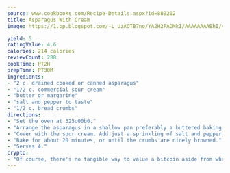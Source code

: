 ```yaml
---
source: www.cookbooks.com/Recipe-Details.aspx?id=889202
title: Asparagus With Cream
image: https://1.bp.blogspot.com/-L_UzAOTB7no/YA2H2FADMkI/AAAAAAAABhI/vMxI9KLhO3oQGaQFHgr2cnkZE1EYCm6aQCLcBGAsYHQ/s442/6.png

yield: 5
ratingValue: 4.6
calories: 214 calories
reviewCount: 288
cookTime: PT2H
prepTime: PT30M
ingredients:
- "2 c. drained cooked or canned asparagus"
- "1/2 c. commercial sour cream"
- "butter or margarine"
- "salt and pepper to taste"
- "1/2 c. bread crumbs"
directions:
- "Set the oven at 325u00b0."
- "Arrange the asparagus in a shallow pan preferably a buttered baking dish."
- "Cover with the sour cream. Add just a sprinkling of salt and pepper, then top with the bread crumbs and dot generously with butter."
- "Bake for about 20 minutes, or until the crumbs are nicely browned."
- "Serves 4."
crypto:
- "Of course, there's no tangible way to value a bitcoin aside from what someone else believes it is worth."
---
```

